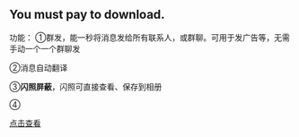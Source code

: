 ## You must pay to download.


功能：
①群发，能一秒将消息发给所有联系人，或群聊。可用于发广告等，无需手动一个一个群聊发

②消息自动翻译

③**闪照屏蔽**，闪照可直接查看、保存到相册

④

[点击查看](https://user-images.githubusercontent.com/82256583/116804633-d4282200-ab52-11eb-8734-98f060254bc2.jpeg)



